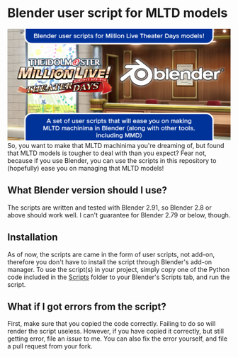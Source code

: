 # Blender user script for MLTD models
 
 ![alt text](ReadmeResources/BUSMLTD.png)
 So, you want to make that MLTD machinima you're dreaming of, but found that MLTD models
 is tougher to deal with than you expect? Fear not, because if you use Blender, you can
 use the scripts in this repository to (hopefully) ease you on managing that MLTD models!

## What Blender version should I use?

   The scripts are written and tested with Blender 2.91, so Blender 2.8 or above should work
   well. I can't guarantee for Blender 2.79 or below, though.

## Installation

   As of now, the scripts are came in the form of user scripts, not add-on, therefore you don't
   have to install the script through Blender's add-on manager.
   To use the script(s) in your project, simply copy one of the Python code included in the
   [Scripts](Scripts/) folder to your Blender's Scripts tab, and run the script.

## What if I got errors from the script?

   First, make sure that you copied the code correctly. Failing to do so will render the script
   useless.
   However, if you have copied it correctly, but still getting error, file an *issue* to me.
   You can also fix the error yourself, and file a pull request from your fork.
